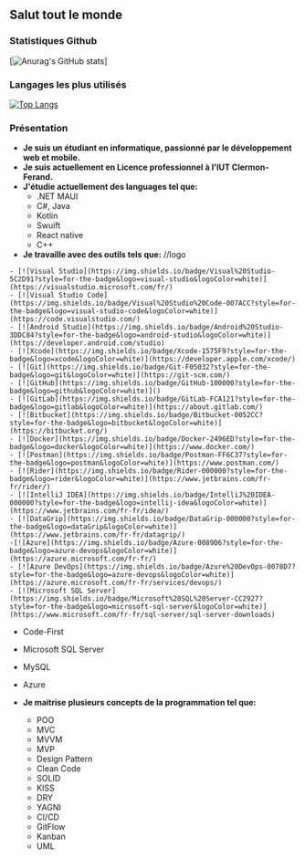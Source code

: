 <!--Readme pour mon profil github personnel-->
## Salut tout le monde

### Statistiques Github

[![Anurag's GitHub stats](https://github-readme-stats.vercel.app/api?username=vngounou26&show_icons=true&theme=radical)]
### Langages les plus utilisés

[![Top Langs](https://github-readme-stats.vercel.app/api/top-langs/?username=vngounou26)](https://github.com/vngounou26/github-readme-stats)

### Présentation
- **Je suis un étudiant en informatique, passionné par le développement web et mobile.**
- **Je suis actuellement en Licence professionnel  à l'IUT Clermon-Ferand.**
- **J'étudie actuellement des languages tel que:**
  - .NET MAUI
  - C#, Java
  - Kotlin
  - Swuift
  - React native
  - C++
- **Je travaille avec des outils tels que:** //logo
<!--Affichez les logos-->
    - [![Visual Studio](https://img.shields.io/badge/Visual%20Studio-5C2D91?style=for-the-badge&logo=visual-studio&logoColor=white)](https://visualstudio.microsoft.com/fr/)
    - [![Visual Studio Code](https://img.shields.io/badge/Visual%20Studio%20Code-007ACC?style=for-the-badge&logo=visual-studio-code&logoColor=white)](https://code.visualstudio.com/)
    - [![Android Studio](https://img.shields.io/badge/Android%20Studio-3DDC84?style=for-the-badge&logo=android-studio&logoColor=white)](https://developer.android.com/studio)
    - [![Xcode](https://img.shields.io/badge/Xcode-1575F9?style=for-the-badge&logo=xcode&logoColor=white)](https://developer.apple.com/xcode/)
    - [![Git](https://img.shields.io/badge/Git-F05032?style=for-the-badge&logo=git&logoColor=white)](https://git-scm.com/)
    - [![GitHub](https://img.shields.io/badge/GitHub-100000?style=for-the-badge&logo=github&logoColor=white)]()
    - [![GitLab](https://img.shields.io/badge/GitLab-FCA121?style=for-the-badge&logo=gitlab&logoColor=white)](https://about.gitlab.com/)
    - [![Bitbucket](https://img.shields.io/badge/Bitbucket-0052CC?style=for-the-badge&logo=bitbucket&logoColor=white)](https://bitbucket.org/)
    - [![Docker](https://img.shields.io/badge/Docker-2496ED?style=for-the-badge&logo=docker&logoColor=white)](https://www.docker.com/)
    - [![Postman](https://img.shields.io/badge/Postman-FF6C37?style=for-the-badge&logo=postman&logoColor=white)](https://www.postman.com/)
    - [![Rider](https://img.shields.io/badge/Rider-000000?style=for-the-badge&logo=rider&logoColor=white)](https://www.jetbrains.com/fr-fr/rider/)
    - [![IntelliJ IDEA](https://img.shields.io/badge/IntelliJ%20IDEA-000000?style=for-the-badge&logo=intellij-idea&logoColor=white)](https://www.jetbrains.com/fr-fr/idea/)
    - [![DataGrip](https://img.shields.io/badge/DataGrip-000000?style=for-the-badge&logo=dataGrip&logoColor=white)](https://www.jetbrains.com/fr-fr/datagrip/)
    -[![Azure](https://img.shields.io/badge/Azure-0089D6?style=for-the-badge&logo=azure-devops&logoColor=white)](https://azure.microsoft.com/fr-fr/)
    - [![Azure DevOps](https://img.shields.io/badge/Azure%20DevOps-0078D7?style=for-the-badge&logo=azure-devops&logoColor=white)](https://azure.microsoft.com/fr-fr/services/devops/)
    - [![Microsoft SQL Server](https://img.shields.io/badge/Microsoft%20SQL%20Server-CC2927?style=for-the-badge&logo=microsoft-sql-server&logoColor=white)](https://www.microsoft.com/fr-fr/sql-server/sql-server-downloads)

    
  - Code-First
  - Microsoft SQL Server
  - MySQL
  - Azure



- **Je maitrise plusieurs concepts de la programmation tel que:**
  - POO
  - MVC
  - MVVM
  - MVP
  - Design Pattern
  - Clean Code
  - SOLID
  - KISS
  - DRY
  - YAGNI
  - CI/CD
  - GitFlow
  - Kanban
  - UML

<!--
**vngounou26/vngounou26** is a ✨ _special_ ✨ repository because its `README.md` (this file) appears on your GitHub profile.

Here are some ideas to get you started:

- 🔭 I’m currently working on ...
- 🌱 I’m currently learning ...
- 👯 I’m looking to collaborate on ...
- 🤔 I’m looking for help with ...
- 💬 Ask me about ...
- 📫 How to reach me: ...
- 😄 Pronouns: ...
- ⚡ Fun fact: ...
-->
